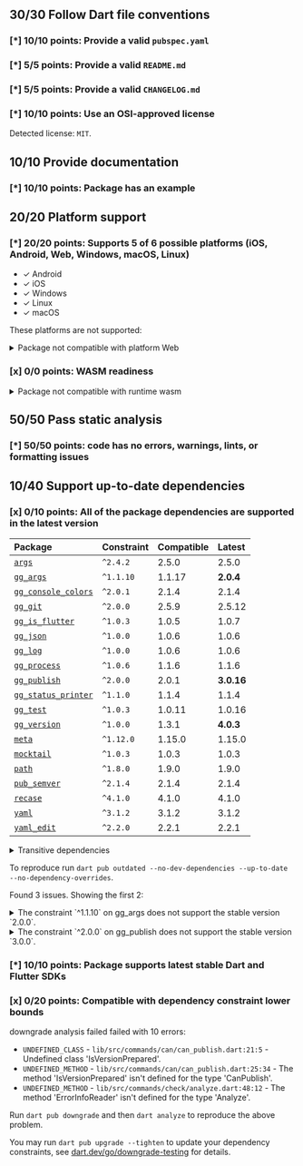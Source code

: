 ## 30/30 Follow Dart file conventions

### [*] 10/10 points: Provide a valid `pubspec.yaml`


### [*] 5/5 points: Provide a valid `README.md`


### [*] 5/5 points: Provide a valid `CHANGELOG.md`


### [*] 10/10 points: Use an OSI-approved license

Detected license: `MIT`.

## 10/10 Provide documentation

### [*] 10/10 points: Package has an example


## 20/20 Platform support

### [*] 20/20 points: Supports 5 of 6 possible platforms (**iOS**, **Android**, Web, **Windows**, **macOS**, **Linux**)

* ✓ Android
* ✓ iOS
* ✓ Windows
* ✓ Linux
* ✓ macOS

These platforms are not supported:

<details>
<summary>
Package not compatible with platform Web
</summary>

Because:
* `package:gg/gg.dart` that imports:
* `package:gg/src/tools/checks.dart` that imports:
* `package:gg_publish/gg_publish.dart` that imports:
* `package:gg_publish/src/commands/publish.dart` that imports:
* `package:gg_version/gg_version.dart` that imports:
* `package:gg_version/src/commands/published_version.dart` that imports:
* `package:gg_args/gg_args.dart` that imports:
* `package:gg_args/src/missing_sub_commands.dart` that imports:
* `dart:io`
</details>

### [x] 0/0 points: WASM readiness

<details>
<summary>
Package not compatible with runtime wasm
</summary>

Because:
* `package:gg/gg.dart` that imports:
* `package:gg/src/tools/checks.dart` that imports:
* `package:gg_publish/gg_publish.dart` that imports:
* `package:gg_publish/src/commands/publish.dart` that imports:
* `package:gg_version/gg_version.dart` that imports:
* `package:gg_version/src/commands/published_version.dart` that imports:
* `package:gg_args/gg_args.dart` that imports:
* `package:gg_args/src/missing_sub_commands.dart` that imports:
* `dart:io`
</details>

## 50/50 Pass static analysis

### [*] 50/50 points: code has no errors, warnings, lints, or formatting issues


## 10/40 Support up-to-date dependencies

### [x] 0/10 points: All of the package dependencies are supported in the latest version

|Package|Constraint|Compatible|Latest|
|:-|:-|:-|:-|
|[`args`]|`^2.4.2`|2.5.0|2.5.0|
|[`gg_args`]|`^1.1.10`|1.1.17|**2.0.4**|
|[`gg_console_colors`]|`^2.0.1`|2.1.4|2.1.4|
|[`gg_git`]|`^2.0.0`|2.5.9|2.5.12|
|[`gg_is_flutter`]|`^1.0.3`|1.0.5|1.0.7|
|[`gg_json`]|`^1.0.0`|1.0.6|1.0.6|
|[`gg_log`]|`^1.0.0`|1.0.6|1.0.6|
|[`gg_process`]|`^1.0.6`|1.1.6|1.1.6|
|[`gg_publish`]|`^2.0.0`|2.0.1|**3.0.16**|
|[`gg_status_printer`]|`^1.1.0`|1.1.4|1.1.4|
|[`gg_test`]|`^1.0.3`|1.0.11|1.0.16|
|[`gg_version`]|`^1.0.0`|1.3.1|**4.0.3**|
|[`meta`]|`^1.12.0`|1.15.0|1.15.0|
|[`mocktail`]|`^1.0.3`|1.0.3|1.0.3|
|[`path`]|`^1.8.0`|1.9.0|1.9.0|
|[`pub_semver`]|`^2.1.4`|2.1.4|2.1.4|
|[`recase`]|`^4.1.0`|4.1.0|4.1.0|
|[`yaml`]|`^3.1.2`|3.1.2|3.1.2|
|[`yaml_edit`]|`^2.2.0`|2.2.1|2.2.1|

<details><summary>Transitive dependencies</summary>

|Package|Constraint|Compatible|Latest|
|:-|:-|:-|:-|
|[`async`]|-|2.11.0|2.11.0|
|[`boolean_selector`]|-|2.1.1|2.1.1|
|[`checked_yaml`]|-|2.0.3|2.0.3|
|[`collection`]|-|1.18.0|1.18.0|
|[`colorize`]|-|3.0.0|3.0.0|
|[`gg_capture_print`]|-|1.0.9|1.0.9|
|[`gg_hash`]|-|1.0.4|1.0.4|
|[`gg_is_github`]|-|1.0.6|1.0.6|
|[`gg_project_root`]|-|1.0.2|1.0.4|
|[`http`]|-|1.2.1|1.2.1|
|[`http_parser`]|-|4.0.2|4.0.2|
|[`json_annotation`]|-|4.9.0|4.9.0|
|[`matcher`]|-|0.12.16+1|0.12.16+1|
|[`pubspec_parse`]|-|1.3.0|1.3.0|
|[`source_span`]|-|1.10.0|1.10.0|
|[`stack_trace`]|-|1.11.1|1.11.1|
|[`stream_channel`]|-|2.1.2|2.1.2|
|[`string_scanner`]|-|1.2.0|1.2.0|
|[`term_glyph`]|-|1.2.1|1.2.1|
|[`test_api`]|-|0.7.1|0.7.1|
|[`typed_data`]|-|1.3.2|1.3.2|
|[`web`]|-|0.5.1|0.5.1|
</details>

To reproduce run `dart pub outdated --no-dev-dependencies --up-to-date --no-dependency-overrides`.

[`args`]: https://pub.dev/packages/args
[`gg_args`]: https://pub.dev/packages/gg_args
[`gg_console_colors`]: https://pub.dev/packages/gg_console_colors
[`gg_git`]: https://pub.dev/packages/gg_git
[`gg_is_flutter`]: https://pub.dev/packages/gg_is_flutter
[`gg_json`]: https://pub.dev/packages/gg_json
[`gg_log`]: https://pub.dev/packages/gg_log
[`gg_process`]: https://pub.dev/packages/gg_process
[`gg_publish`]: https://pub.dev/packages/gg_publish
[`gg_status_printer`]: https://pub.dev/packages/gg_status_printer
[`gg_test`]: https://pub.dev/packages/gg_test
[`gg_version`]: https://pub.dev/packages/gg_version
[`meta`]: https://pub.dev/packages/meta
[`mocktail`]: https://pub.dev/packages/mocktail
[`path`]: https://pub.dev/packages/path
[`pub_semver`]: https://pub.dev/packages/pub_semver
[`recase`]: https://pub.dev/packages/recase
[`yaml`]: https://pub.dev/packages/yaml
[`yaml_edit`]: https://pub.dev/packages/yaml_edit
[`async`]: https://pub.dev/packages/async
[`boolean_selector`]: https://pub.dev/packages/boolean_selector
[`checked_yaml`]: https://pub.dev/packages/checked_yaml
[`collection`]: https://pub.dev/packages/collection
[`colorize`]: https://pub.dev/packages/colorize
[`gg_capture_print`]: https://pub.dev/packages/gg_capture_print
[`gg_hash`]: https://pub.dev/packages/gg_hash
[`gg_is_github`]: https://pub.dev/packages/gg_is_github
[`gg_project_root`]: https://pub.dev/packages/gg_project_root
[`http`]: https://pub.dev/packages/http
[`http_parser`]: https://pub.dev/packages/http_parser
[`json_annotation`]: https://pub.dev/packages/json_annotation
[`matcher`]: https://pub.dev/packages/matcher
[`pubspec_parse`]: https://pub.dev/packages/pubspec_parse
[`source_span`]: https://pub.dev/packages/source_span
[`stack_trace`]: https://pub.dev/packages/stack_trace
[`stream_channel`]: https://pub.dev/packages/stream_channel
[`string_scanner`]: https://pub.dev/packages/string_scanner
[`term_glyph`]: https://pub.dev/packages/term_glyph
[`test_api`]: https://pub.dev/packages/test_api
[`typed_data`]: https://pub.dev/packages/typed_data
[`web`]: https://pub.dev/packages/web

Found 3 issues. Showing the first 2:

<details>
<summary>
The constraint `^1.1.10` on gg_args does not support the stable version `2.0.0`.
</summary>

Try running `dart pub upgrade --major-versions gg_args` to update the constraint.
</details>
<details>
<summary>
The constraint `^2.0.0` on gg_publish does not support the stable version `3.0.0`.
</summary>

Try running `dart pub upgrade --major-versions gg_publish` to update the constraint.
</details>

### [*] 10/10 points: Package supports latest stable Dart and Flutter SDKs


### [x] 0/20 points: Compatible with dependency constraint lower bounds

downgrade analysis failed failed with 10 errors:

 - `UNDEFINED_CLASS` - `lib/src/commands/can/can_publish.dart:21:5` - Undefined class 'IsVersionPrepared'.
 - `UNDEFINED_METHOD` - `lib/src/commands/can/can_publish.dart:25:34` - The method 'IsVersionPrepared' isn't defined for the type 'CanPublish'.
 - `UNDEFINED_METHOD` - `lib/src/commands/check/analyze.dart:48:12` - The method 'ErrorInfoReader' isn't defined for the type 'Analyze'.

Run `dart pub downgrade` and then `dart analyze` to reproduce the above problem.

You may run `dart pub upgrade --tighten` to update your dependency constraints, see [dart.dev/go/downgrade-testing](https://dart.dev/go/downgrade-testing) for details.
